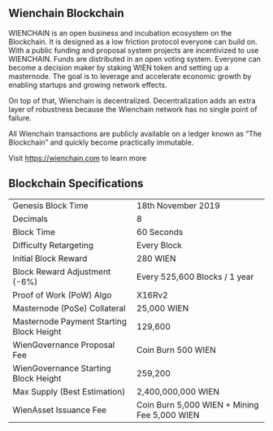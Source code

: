 ## Wienchain Blockchain
WIENCHAIN is an open business and incubation ecosystem on the Blockchain. It is designed as a low friction protocol everyone can build on. With a public funding and proposal system projects are incentivized to use WIENCHAIN. Funds are distributed in an open voting system. Everyone can become a decision maker by staking WIEN token and setting up a masternode. The goal is to leverage and accelerate economic growth by enabling startups and growing network effects.

On top of that, Wienchain is decentralized. Decentralization adds an extra layer of robustness because the Wienchain network has no single point of failure.

All Wienchain transactions are publicly available on a ledger known as “The Blockchain” and quickly become practically immutable.

Visit https://wienchain.com to learn more

## Blockchain Specifications
<table>
<tr><td>Genesis Block Time</td><td>18th November 2019</td></tr>
<tr><td>Decimals</td><td>8</td></tr>
<tr><td>Block Time</td><td>60 Seconds</td></tr>
<tr><td>Difficulty Retargeting</td><td>Every Block</td></tr>
<tr><td>Initial Block Reward</td><td>280 WIEN</td></tr>
<tr><td>Block Reward Adjustment (-6%)</td><td>Every 525,600 Blocks / 1 year</td></tr>
<tr><td>Proof of Work (PoW) Algo</td><td>X16Rv2</td></tr>
<tr><td>Masternode (PoSe) Collateral</td><td>25,000 WIEN</td></tr>
<tr><td>Masternode Payment Starting Block Height</td><td>129,600</td></tr>
<tr><td>WienGovernance Proposal Fee</td><td>Coin Burn 500 WIEN</td></tr>
<tr><td>WienGovernance Starting Block Height</td><td>259,200</td></tr>
<tr><td>Max Supply (Best Estimation)</td><td>2,400,000,000 WIEN</td></tr>
<tr><td>WienAsset Issuance Fee</td><td>Coin Burn 5,000 WIEN + Mining Fee 5,000 WIEN</td></tr>
</table>